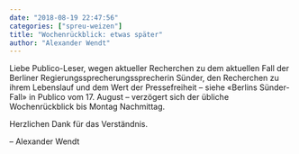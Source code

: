 ```yaml
---
date: "2018-08-19 22:47:56"
categories: ["spreu-weizen"]
title: "Wochenrückblick: etwas später"
author: "Alexander Wendt"
---
```





Liebe Publico-Leser, wegen aktueller Recherchen zu dem aktuellen Fall der Berliner Regierungssprecherungssprecherin Sünder, den Recherchen zu ihrem Lebenslauf und dem Wert der Pressefreiheit  – siehe «Berlins Sünder-Fall» in Publico vom 17. August – verzögert sich der übliche Wochenrückblick bis Montag Nachmittag.

Herzlichen Dank für das Verständnis.

– Alexander Wendt